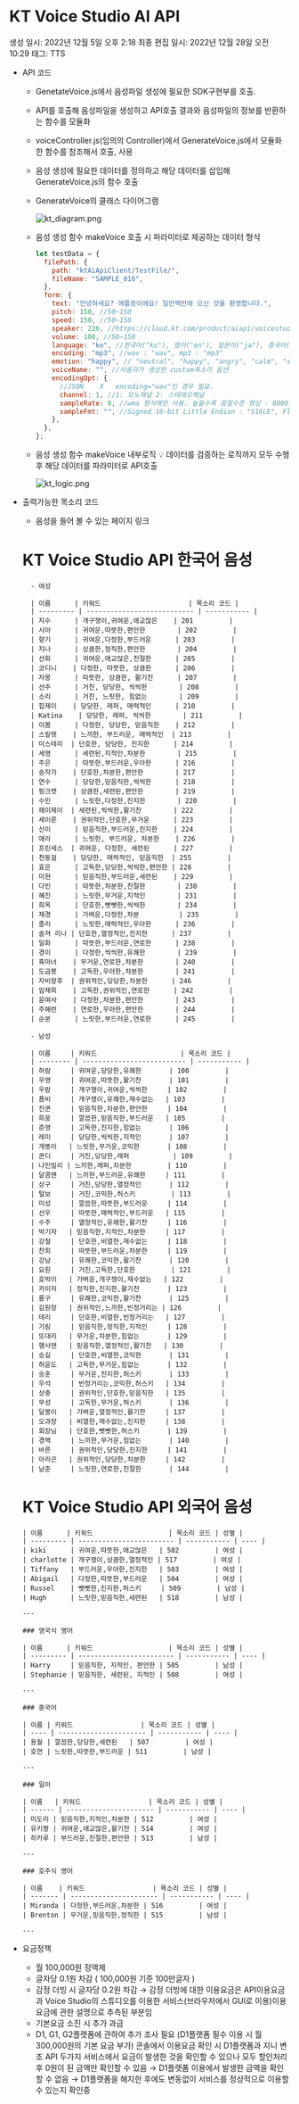 # KT Voice Studio AI API

생성 일시: 2022년 12월 5일 오후 2:18
최종 편집 일시: 2022년 12월 28일 오전 10:29
태그: TTS

- API 코드

  - GenetateVoice.js에서 음성파일 생성에 필요한 SDK구현부를 호출.
  - API를 호출해 음성파일을 생성하고 API호출 결과와 음성파일의 정보를 반환하는 함수를 모듈화
  - voiceController.js(임의의 Controller)에서 GenerateVoice.js에서 모듈화 한 함수를 참조해서 호출, 사용
  - 음성 생성에 필요한 데이터를 정의하고 해당 데이터를 삽입해 GenerateVoice.js의 함수 호출
  - GenerateVoice의 클래스 다이어그램
  
    ![kt_diagram.png](https://s3.us-west-2.amazonaws.com/secure.notion-static.com/769c23a7-31df-47c0-928a-598ccf9ff680/kt_diagram.png?X-Amz-Algorithm=AWS4-HMAC-SHA256&X-Amz-Content-Sha256=UNSIGNED-PAYLOAD&X-Amz-Credential=AKIAT73L2G45EIPT3X45%2F20221229%2Fus-west-2%2Fs3%2Faws4_request&X-Amz-Date=20221229T033347Z&X-Amz-Expires=86400&X-Amz-Signature=68816df463781e9d9a394137cdf172a89a1372020beac716180c2b5a1f3834bb&X-Amz-SignedHeaders=host&response-content-disposition=filename%3D%22kt_diagram.png%22&x-id=GetObject)
  - 음성 생성 함수 makeVoice 호출 시 파라미터로 제공하는 데이터 형식
    ```jsx
    let testData = {
      filePath: {
        path: "ktAiApiClient/TestFile/",
        fileName: "SAMPLE_016",
      },
      form: {
        text: "안녕하세요? 애플쏭이에요! 일만백만에 오신 것을 환영합니다.",
        pitch: 150, //50~150
        speed: 150, //50~150
        speaker: 226, //https://cloud.kt.com/product/aiapi/voicestudio/
        volume: 100, //50~150
        language: "ko", //한국어("ko"), 영어("en"), 일본어("ja"), 중국어("zh"), 스페인어("es")
        encoding: "mp3", //wav : "wav", mp3 : "mp3"
        emotion: "happy", // "neutral", "happy", "angry", "calm", "sleepy", "sad", "excited", "fear", "disappointed"
        voiceName: "", //사용자가 생성한 custom목소리 옵션
        encodingOpt: {
          //JSON	X	encoding="wav"인 경우 필요.
          channel: 1, //1: 모노채널 2: 스테레오채널
          sampleRate: 0, //wma 형식에만 사용. 높을수록 음질수준 향상 - 8000, 16000, 24000, 44100, 48000
          sampleFmt: "", //Signed 16-bit Little Endian : "S16LE", Float 32-bit Little Endian : "F32LE"
        },
      },
    };
    ```
  - 음성 생성 함수 makeVoice 내부로직
      💡 데이터를 검증하는 로직까지 모두 수행 후 해당 데이터를 파라미터로 API호출
      
      
      ![kt_logic.png](https://s3.us-west-2.amazonaws.com/secure.notion-static.com/592b817e-dc6e-45e8-8018-c6385229077b/kt_logic.png?X-Amz-Algorithm=AWS4-HMAC-SHA256&X-Amz-Content-Sha256=UNSIGNED-PAYLOAD&X-Amz-Credential=AKIAT73L2G45EIPT3X45%2F20221229%2Fus-west-2%2Fs3%2Faws4_request&X-Amz-Date=20221229T033402Z&X-Amz-Expires=86400&X-Amz-Signature=73e0c1398d877073b22da0c33835a18e0e119586fe01b46a71fce5b3eb3f8fb9&X-Amz-SignedHeaders=host&response-content-disposition=filename%3D%22kt_logic.png%22&x-id=GetObject)

- 출력가능한 목소리 코드

  - 음성을 들어 볼 수 있는 페이지 링크

  [](https://cloud.kt.com/product/aiapi/voicestudio/)

  # KT Voice Studio API 한국어 음성

        - 여성

        | 이름      | 키워드                      | 목소리 코드 |
        | --------- | --------------------------- | ----------- |
        | 지수      | 개구쟁이,귀여운,애교많은    | 201         |
        | 시아      | 귀여운,따뜻한,편안한        | 202         |
        | 향기      | 귀여운,다정한,부드러운      | 203         |
        | 지나      | 상큼한,정직한,편안한        | 204         |
        | 선화      | 귀여운,애교많은,친절한      | 205         |
        | 코디니    | 다정한, 따뜻한, 상큼한      | 206         |
        | 자몽      | 따뜻한, 상큼한, 활기찬      | 207         |
        | 선주      | 거친, 당당한, 씩씩한        | 208         |
        | 소리      | 거친, 느릿한, 힘없는        | 209         |
        | 힙제이    | 당당한, 래퍼, 매력적인      | 210         |
        | Katina    | 당당한, 래퍼, 씩씩한        | 211         |
        | 이봄      | 다정한, 당당한, 믿음직한    | 212         |
        | 스칼렛    | 느끼한, 부드러운, 매력적인  | 213         |
        | 미스테리  | 단호한, 당당한, 진지한      | 214         |
        | 세영      | 세련된,지적인,차분한        | 215         |
        | 주은      | 따뜻한,부드러운,우아한      | 216         |
        | 송작가    | 단호한,차분한,편안한        | 217         |
        | 연수      | 당당한,믿음직한,씩씩한      | 218         |
        | 핑크캣    | 상큼한,세련된,편안한        | 219         |
        | 수민      | 느릿한,다정한,진지한        | 220         |
        | 헤이제이  | 세련된,씩씩한,활기찬        | 222         |
        | 세이룬    | 권위적인,단호한,무거운      | 223         |
        | 신이      | 믿음직한,부드러운,진지한    | 224         |
        | 애라      | 느릿한, 부드러운, 차분한    | 226         |
        | 프린세스  | 귀여운, 다정한, 세련된      | 227         |
        | 천둥걸    | 당당한, 매력적인, 믿음직한  | 255         |
        | 효은      | 고독한,당당한,씩씩한,편안한 | 228         |
        | 미현      | 믿음직한,부드러운,세련된    | 229         |
        | 다인      | 따뜻한,차분한,친절한        | 230         |
        | 혜진      | 느릿한,무거운,지적인        | 231         |
        | 희옥      | 단호한,뻣뻣한,씩씩한        | 234         |
        | 재경      | 가벼운,다정한,차분          | 235         |
        | 졸리      | 느릿한,매력적인,우아한      | 236         |
        | 솔져 리나 | 단호한,열정적인,진지한      | 237         |
        | 일화      | 따뜻한,부드러운,연로한      | 238         |
        | 경이      | 다정한,씩씩한,유쾌한        | 239         |
        | 흑마녀    | 무거운,연로한,차분한        | 240         |
        | 도금봉    | 고독한,우아한,차분한        | 241         |
        | 자비왕후  | 권위적인,당당한,차분한      | 246         |
        | 임채희    | 고독한,권위적인,연로한      | 242         |
        | 윤여사    | 다정한,차분한,편안한        | 243         |
        | 주해란    | 연로한,우아한,편안한        | 244         |
        | 순분      | 느릿한,부드러운,연로한      | 245         |

        - 남성

        | 이름     | 키워드                     | 목소리 코드 |
        | -------- | -------------------------- | ----------- |
        | 하람     | 귀여운,당당한,유쾌한       | 100         |
        | 우영     | 귀여운,따뜻한,활기찬       | 101         |
        | 우람     | 개구쟁이,귀여운,씩씩한     | 102         |
        | 폼비     | 개구쟁이,유쾌한,재수없는   | 103         |
        | 진쿤     | 믿음직한,차분한,편안한     | 104         |
        | 희웅     | 깔끔한,믿음직한,부드러운   | 105         |
        | 준영     | 고독한,진지한,힘없는       | 106         |
        | 레미     | 당당한,씩씩한,지적인       | 107         |
        | 개똥이   | 느릿한,무거운,코믹한       | 108         |
        | 쿤디     | 거친,당당한,래퍼           | 109         |
        | 나인밀리 | 느끼한,래퍼,차분한         | 110         |
        | 달콤맨   | 느끼한,부드러운,유쾌한     | 111         |
        | 상구     | 거친,당당한,열정적인       | 112         |
        | 털보     | 거친,코믹한,허스키         | 113         |
        | 미성     | 깔끔한,따뜻한,부드러운     | 114         |
        | 선우     | 따뜻한,매력적인,부드러운   | 115         |
        | 수주     | 열정적인,유쾌한,활기찬     | 116         |
        | 박기자   | 믿음직한,지적인,차분한     | 117         |
        | 강철     | 단호한,비열한,재수없는     | 118         |
        | 찬희     | 따뜻한,부드러운,차분한     | 119         |
        | 강남     | 유쾌한,코믹한,활기찬       | 120         |
        | 요원     | 거친,고독한,단호한         | 121         |
        | 호박이   | 가벼운,개구쟁이,재수없는   | 122         |
        | 카이저   | 정직한,진지한,활기찬       | 123         |
        | 룡구     | 유쾌한,코믹한,활기찬       | 125         |
        | 김원장   | 권위적인,느끼한,빈정거리는 | 126         |
        | 테리     | 단호한,비열한,빈정거리는   | 127         |
        | 기림     | 믿음직한,정직한,지적인     | 128         |
        | 또대리   | 무거운,차분한,힘없는       | 129         |
        | 행사맨   | 믿음직한,열정적인,활기찬   | 130         |
        | 승길     | 단호한,비열한,코믹한       | 131         |
        | 허윤도   | 고독한,무거운,힘없는       | 132         |
        | 승훈     | 무거운,진지한,허스키       | 133         |
        | 우석     | 빈정거리는,코믹한,허스키   | 134         |
        | 상중     | 권위적인,단호한,믿음직한   | 135         |
        | 무성     | 고독한,무거운,허스키       | 136         |
        | 달봉이   | 가벼운,열정적인,활기찬     | 137         |
        | 오과장   | 비열한,재수없는,진지한     | 138         |
        | 회장님   | 단호한,뻣뻣한,허스키       | 139         |
        | 경백     | 느끼한,무거운,힘없는       | 140         |
        | 바른     | 권위적인,당당한,진지한     | 141         |
        | 아라곤   | 권위적인,당당한,차분한     | 142         |
        | 남춘     | 느릿한,연로한,친절한       | 144         |

  # KT Voice Studio API 외국어 음성

      | 이름      | 키워드                   | 목소리 코드 | 성별 |
      | --------- | ------------------------ | ----------- | ---- |
      | kiki      | 귀여운,따뜻한,애교많은   | 502         | 여성 |
      | charlotte | 개구쟁이,상큼한,열정적인 | 517         | 여성 |
      | Tiffany   | 부드러운,우아한,진지한   | 503         | 여성 |
      | Abigail   | 다정한,따뜻한,부드러운   | 504         | 여성 |
      | Russel    | 뻣뻣한,진지한,허스키     | 509         | 남성 |
      | Hugh      | 느릿한,믿음직한,세련된   | 518         | 남성 |

      ---

      ### 영국식 영어

      | 이름      | 키워드                   | 목소리 코드 | 성별 |
      | --------- | ------------------------ | ----------- | ---- |
      | Harry     | 믿음직한, 지적인, 편안한 | 505         | 남성 |
      | Stephanie | 믿음직한, 세련된, 지적인 | 508         | 여성 |

      ---

      ### 중국어

      | 이름 | 키워드                 | 목소리 코드 | 성별 |
      | ---- | ---------------------- | ----------- | ---- |
      | 용월 | 깔끔한,당당한,세련된   | 507         | 여성 |
      | 호연 | 느릿한,따뜻한,부드러운 | 511         | 남성 |

      ---

      ### 일어

      | 이름   | 키워드                 | 목소리 코드 | 성별 |
      | ------ | ---------------------- | ----------- | ---- |
      | 미도리 | 믿음직한,지적인,차분한 | 512         | 여성 |
      | 유키짱 | 귀여운,애교많은,활기찬 | 514         | 여성 |
      | 히카루 | 부드러운,친절한,편안한 | 513         | 남성 |

      ---

      ### 호주식 영어

      | 이름    | 키워드                 | 목소리 코드 | 성별 |
      | ------- | ---------------------- | ----------- | ---- |
      | Miranda | 다정한,부드러운,차분한 | 516         | 여성 |
      | Brenton | 무거운,믿음직한,정직한 | 515         | 남성 |

      ---

- 요금정책
  - 월 100,000원 정액제
  - 글자당 0.1원 차감 ( 100,000원 기준 100만글자 )
  - 감정 더빙 시 글자당 0.2원 차감
    → 감정 더빙에 대한 이용요금은 API이용요금과 Voice Studio의 스튜디오를 이용한 서비스(브라우저에서 GUI로 이용)이용요금에 관한 설명으로 추측된 부분임
  - 기본요금 소진 시 추가 과금
  - D1, G1, G2플랫폼에 관하여 추가 조사 필요 (D1플랫폼 필수 이용 시 월 300,000원의 기본 요금 부가)
    콘솔에서 이용요금 확인 시 D1플랫폼과 지니 변조 API 두가지 서비스에서 요금이 발생한 것을 확인할 수 있으나 모두 할인처리 후 0원이 된 금액만 확인할 수 있음
    → D1플랫폼 이용에서 발생한 금액을 확인할 수 없음
    → D1플랫폼을 해지한 후에도 변동없이 서비스를 정상적으로 이용할 수 있는지 확인중
